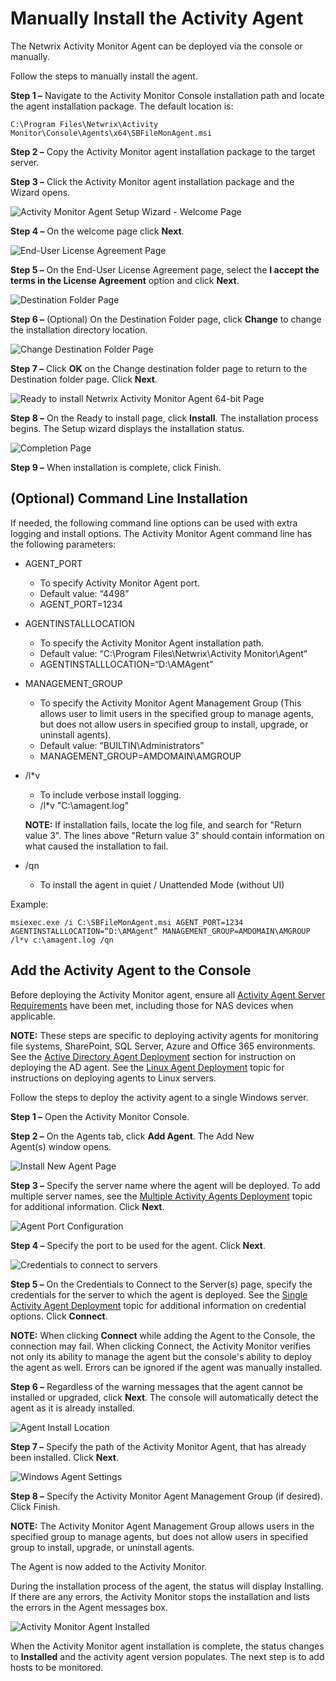 # Manually Install the Activity Agent

The Netwrix Activity Monitor Agent can be deployed via the console or manually.

Follow the steps to manually install the agent.

**Step 1 –** Navigate to the Activity Monitor Console installation path and locate the agent
installation package. The default location is:

`C:\Program Files\Netwrix\Activity Monitor\Console\Agents\x64\SBFileMonAgent.msi`

**Step 2 –** Copy the Activity Monitor agent installation package to the target server.

**Step 3 –** Click the Activity Monitor agent installation package and the Wizard opens.

![Activity Monitor Agent Setup Wizard - Welcome Page](/img/product_docs/activitymonitor/8.0/install/agent/welcome_1.webp)

**Step 4 –** On the welcome page click **Next**.

![End-User License Agreement Page](/img/product_docs/activitymonitor/8.0/install/agent/eula.webp)

**Step 5 –** On the End-User License Agreement page, select the **I accept the terms in the License
Agreement** option and click **Next**.

![Destination Folder Page](/img/product_docs/activitymonitor/8.0/install/agent/destinationfolder_1.webp)

**Step 6 –** (Optional) On the Destination Folder page, click **Change** to change the installation
directory location.

![Change Destination Folder Page](/img/product_docs/activitymonitor/8.0/install/agent/changedestination.webp)

**Step 7 –** Click **OK** on the Change destination folder page to return to the Destination folder
page. Click **Next**.

![Ready to install Netwrix Activity Monitor Agent 64-bit Page](/img/product_docs/activitymonitor/8.0/install/agent/readyinstall.webp)

**Step 8 –** On the Ready to install page, click **Install**. The installation process begins. The
Setup wizard displays the installation status.

![Completion Page](/img/product_docs/activitymonitor/8.0/install/agent/complete.webp)

**Step 9 –** When installation is complete, click Finish.

## (Optional) Command Line Installation

If needed, the following command line options can be used with extra logging and install options.
The Activity Monitor Agent command line has the following parameters:

- AGENT_PORT

    - To specify Activity Monitor Agent port.
    - Default value: “4498”
    - AGENT_PORT=1234

- AGENTINSTALLLOCATION

    - To specify the Activity Monitor Agent installation path.
    - Default value: “C:\Program Files\Netwrix\Activity Monitor\Agent”
    - AGENTINSTALLLOCATION=“D:\AMAgent”

- MANAGEMENT_GROUP

    - To specify the Activity Monitor Agent Management Group (This allows user to limit users in the
      specified group to manage agents, but does not allow users in specified group to install,
      upgrade, or uninstall agents).
    - Default value: “BUILTIN\Administrators”
    - MANAGEMENT_GROUP=AMDOMAIN\AMGROUP

- /l\*v

    - To include verbose install logging.
    - /l\*v "C:\amagent.log"

    **NOTE:** If installation fails, locate the log file, and search for "Return value 3". The lines
    above "Return value 3" should contain information on what caused the installation to fail.

- /qn

    - To install the agent in quiet / Unattended Mode (without UI)

Example:

`msiexec.exe /i C:\SBFileMonAgent.msi AGENT_PORT=1234 AGENTINSTALLLOCATION=“D:\AMAgent” MANAGEMENT_GROUP=AMDOMAIN\AMGROUP /l*v c:\amagent.log /qn`

## Add the Activity Agent to the Console

Before deploying the Activity Monitor agent, ensure all
[Activity Agent Server Requirements](/docs/activitymonitor/8.0/requirements/activityagent.md) have been met, including
those for NAS devices when applicable.

**NOTE:** These steps are specific to deploying activity agents for monitoring file systems,
SharePoint, SQL Server, Azure and Office 365 environments. See the
[Active Directory Agent Deployment](/docs/activitymonitor/8.0/admin/agents/add/activedirectory.md) section for
instruction on deploying the AD agent. See the
[Linux Agent Deployment](/docs/activitymonitor/8.0/admin/agents/add/linux.md) topic for instructions on deploying agents
to Linux servers.

Follow the steps to deploy the activity agent to a single Windows server.

**Step 1 –** Open the Activity Monitor Console.

**Step 2 –** On the Agents tab, click **Add Agent**. The Add New Agent(s) window opens.

![Install New Agent Page](/img/product_docs/activitymonitor/8.0/install/agent/installnew.webp)

**Step 3 –** Specify the server name where the agent will be deployed. To add multiple server names,
see the [Multiple Activity Agents Deployment](/docs/activitymonitor/8.0/admin/agents/add/multiple.md) topic for
additional information. Click **Next**.

![Agent Port Configuration](/img/product_docs/activitymonitor/8.0/install/agent/portdefault.webp)

**Step 4 –** Specify the port to be used for the agent. Click **Next**.

![Credentials to connect to servers](/img/product_docs/activitymonitor/8.0/install/agent/credentials.webp)

**Step 5 –** On the Credentials to Connect to the Server(s) page, specify the credentials for the
server to which the agent is deployed. See the
[Single Activity Agent Deployment](/docs/activitymonitor/8.0/admin/agents/add/single.md) topic for additional
information on credential options. Click **Connect**.

**NOTE:** When clicking **Connect** while adding the Agent to the Console, the connection may fail.
When clicking Connect, the Activity Monitor verifies not only its ability to manage the agent but
the console's ability to deploy the agent as well. Errors can be ignored if the agent was manually
installed.

**Step 6 –** Regardless of the warning messages that the agent cannot be installed or upgraded,
click **Next**. The console will automatically detect the agent as it is already installed.

![Agent Install Location](/img/product_docs/activitymonitor/8.0/install/agent/installlocation.webp)

**Step 7 –** Specify the path of the Activity Monitor Agent, that has already been installed. Click
**Next**.

![Windows Agent Settings](/img/product_docs/activitymonitor/8.0/install/agent/windowsagent.webp)

**Step 8 –** Specify the Activity Monitor Agent Management Group (if desired). Click Finish.

**NOTE:** The Activity Monitor Agent Management Group allows users in the specified group to manage
agents, but does not allow users in specified group to install, upgrade, or uninstall agents.

The Agent is now added to the Activity Monitor.

During the installation process of the agent, the status will display Installing. If there are any
errors, the Activity Monitor stops the installation and lists the errors in the Agent messages box.

![Activity Monitor Agent Installed](/img/product_docs/activitymonitor/8.0/install/agent/consolewithagent.webp)

When the Activity Monitor agent installation is complete, the status changes to **Installed** and
the activity agent version populates. The next step is to add hosts to be monitored.
